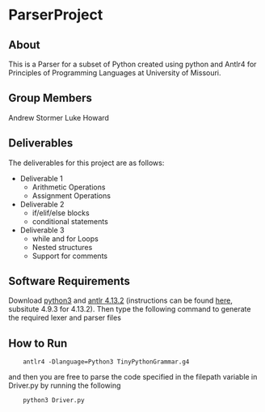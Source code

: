 # ParserProject

## About

This is a Parser for a subset of Python created using python and Antlr4 for Principles of Programming Languages at University of Missouri.

## Group Members

Andrew Stormer
Luke Howard

## Deliverables

The deliverables for this project are as follows:

- Deliverable 1
  - Arithmetic Operations
  - Assignment Operations
- Deliverable 2
  - if/elif/else blocks
  - conditional statements
- Deliverable 3
  - while and for Loops
  - Nested structures
  - Support for comments

## Software Requirements

Download [python3](https://www.python.org/downloads/) and [antlr 4.13.2](https://www.antlr.org/download/antlr-4.13.2-complete.jar) (instructions can be found [here](https://tomassetti.me/antlr-mega-tutorial/#chapter11), subsitute 4.9.3 for 4.13.2). Then type the following command to generate the required lexer and parser files

## How to Run

```
    antlr4 -Dlanguage=Python3 TinyPythonGrammar.g4
```

and then you are free to parse the code specified in the filepath variable in Driver.py by running the following

```
    python3 Driver.py
```
